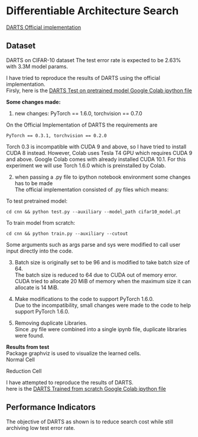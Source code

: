 # Differentiable Architecture Search  
[DARTS Official implementation](https://github.com/quark0/darts)  
## Dataset 
DARTS on CIFAR-10 dataset 
The test error rate is expected to be 2.63% with 3.3M model params.  

I have tried to reproduce the results of DARTS using the official implementation.  
Firsly, here is the [DARTS Test on pretrained model Google Colab ipython file](https://colab.research.google.com/drive/1pfZsDQRcqXUEI4XIz_zLpG5bJqpmohxL?usp=sharing)  

**Some changes made:**  
1. new changes: PyTorch == 1.6.0, torchvision == 0.7.0  

On the Official Implementation of DARTS the requirements are 
    
    PyTorch == 0.3.1, torchvision == 0.2.0  

Torch 0.3 is incompatible with CUDA 9 and above, so I have tried to install CUDA 8 instead. However, Colab uses Tesla T4 GPU which requires CUDA 9 and above. Google Colab comes with already installed CUDA 10.1. For this experiment we will use Torch 1.6.0 which is preinstalled by Colab.  

2. when passing a .py file to ipython notebook environment some changes has to be made  
The official implementation consisted of .py files which means:  

To test pretrained model:  

    cd cnn && python test.py --auxiliary --model_path cifar10_model.pt
    
To train model from scratch:  

    cd cnn && python train.py --auxiliary --cutout
    
Some arguments such as args parse and sys were modified to call user input directly into the code.  

3. Batch size is originally set to be 96 and is modified to take batch size of 64.  
The batch size is reduced to 64 due to CUDA out of memory error. CUDA tried to allocate 20 MiB of memory when the maximum size it can allocate is 14 MiB.  

4. Make modifications to the code to support PyTorch 1.6.0.  
Due to the incompatibility, small changes were made to the code to help support PyTorch 1.6.0.  

5. Removing duplicate Libraries.  
Since .py file were combined into a single ipynb file, duplicate libraries were found.  

**Results from test**  
Package graphviz is used to visualize the learned cells.  
Normal Cell  


Reduction Cell  


I have attempted to reproduce the results of DARTS.  
here is the [DARTS Trained from scratch Google Colab ipython file](https://colab.research.google.com/drive/1B1WKhYY8_H6gDdP9dTeZWKm8NuV9fiz2?usp=sharing)  

## Performance Indicators
The objective of DARTS as shown is to reduce search cost while still archiving low test error rate.  


